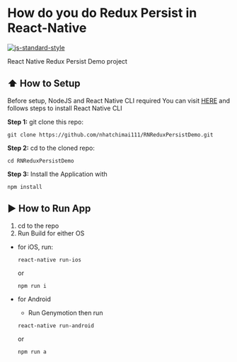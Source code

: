 #  How do you do Redux Persist in React-Native
[![js-standard-style](https://img.shields.io/badge/code%20style-standard-brightgreen.svg?style=flat)](http://standardjs.com/)

React Native Redux Persist Demo project


## :arrow_up: How to Setup

Before setup, NodeJS and React Native CLI required
You can visit [HERE](https://facebook.github.io/react-native/docs/getting-started.html) and follows steps to install React Native CLI

**Step 1:** git clone this repo: 
~~~
git clone https://github.com/nhatchimai111/RNReduxPersistDemo.git
~~~

**Step 2:** cd to the cloned repo: 
~~~
cd RNReduxPersistDemo
~~~

**Step 3:** Install the Application with 
~~~
npm install
~~~

## :arrow_forward: How to Run App

1. cd to the repo
2. Run Build for either OS
  * for iOS, run:
    ~~~
    react-native run-ios
    ~~~
    or
    ~~~
    npm run i
    ~~~

  * for Android
    * Run Genymotion then run
    ~~~
    react-native run-android
    ~~~
    or
    ~~~
    npm run a
    ~~~


